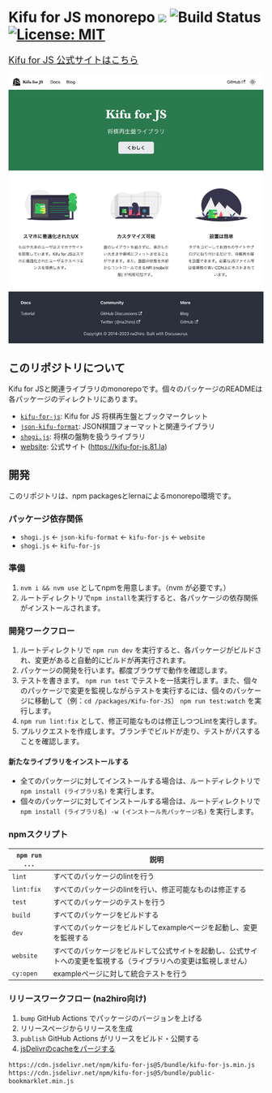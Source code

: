 # Kifu for JS monorepo [![](https://data.jsdelivr.com/v1/package/npm/kifu-for-js/badge?style=rounded)](https://www.jsdelivr.com/package/npm/kifu-for-js) ![Build Status](https://github.com/na2hiro/Kifu-for-JS/actions/workflows/main.yml/badge.svg) [![License: MIT](https://img.shields.io/badge/License-MIT-yellow.svg)](https://opensource.org/licenses/MIT)

<font size=4>[Kifu for JS 公式サイトはこちら](https://kifu-for-js.81.la)</font>

[![Kifu for JS official site](packages/Kifu-for-JS/readme-ss/site-screenshot.png)](https://kifu-for-js.81.la)

## このリポジトリについて

Kifu for JSと関連ライブラリのmonorepoです。個々のパッケージのREADMEは各パッケージのディレクトリにあります。

* [`kifu-for-js`](packages/Kifu-for-JS#readme): Kifu for JS 将棋再生盤とブックマークレット
* [`json-kifu-format`](packages/json-kifu-format#readme): JSON棋譜フォーマットと関連ライブラリ
* [`shogi.js`](packages/shogi.js#readme): 将棋の盤駒を扱うライブラリ
* [website](website): 公式サイト (https://kifu-for-js.81.la)

## 開発

このリポジトリは、npm packagesとlernaによるmonorepo環境です。

### パッケージ依存関係

* `shogi.js` <- `json-kifu-format` <- `kifu-for-js` <- `website`
* `shogi.js` <- `kifu-for-js`

### 準備

1. `nvm i && nvm use` としてnpmを用意します。（nvm が必要です。）
2. ルートディレクトリで`npm install`を実行すると、各パッケージの依存関係がインストールされます。

### 開発ワークフロー

1. ルートディレクトリで `npm run dev` を実行すると、各パッケージがビルドされ、変更があると自動的にビルドが再実行されます。
2. パッケージの開発を行います。都度ブラウザで動作を確認します。
3. テストを書きます。 `npm run test` でテストを一括実行します。また、個々のパッケージで変更を監視しながらテストを実行するには、個々のパッケージに移動して（例：`cd /packages/Kifu-for-JS`） `npm run test:watch` を実行します。
4. `npm run lint:fix` として、修正可能なものは修正しつつLintを実行します。 
5. プルリクエストを作成します。ブランチでビルドが走り、テストがパスすることを確認します。

#### 新たなライブラリをインストールする

* 全てのパッケージに対してインストールする場合は、ルートディレクトリで `npm install (ライブラリ名)` を実行します。
* 個々のパッケージに対してインストールする場合は、ルートディレクトリで `npm install (ライブラリ名) -w (インストール先パッケージ名)` を実行します。

### npmスクリプト

<!-- A table of npm scripts, based on package.json -->

| `npm run ...` | 説明                                                        |
|---------------|-----------------------------------------------------------|
| `lint`        | すべてのパッケージのlintを行う                                         |
| `lint:fix`    | すべてのパッケージのlintを行い、修正可能なものは修正する                            |
| `test`        | すべてのパッケージのテストを行う                                          |
| `build`       | すべてのパッケージをビルドする                                           |
| `dev`         | すべてのパッケージをビルドしてexampleページを起動し、変更を監視する                     |
| `website`     | すべてのパッケージをビルドして公式サイトを起動し、公式サイトへの変更を監視する（ライブラリへの変更は監視しません） |
| `cy:open`     | exampleページに対して統合テストを行う                                    |

### リリースワークフロー (na2hiro向け)
1. `bump` GitHub Actions でパッケージのバージョンを上げる
2. リリースページからリリースを生成
3. `publish` GitHub Actions がリリースをビルド・公開する
4. [jsDelivrのcacheをパージする](https://www.jsdelivr.com/tools/purge)
```
https://cdn.jsdelivr.net/npm/kifu-for-js@5/bundle/kifu-for-js.min.js
https://cdn.jsdelivr.net/npm/kifu-for-js@5/bundle/public-bookmarklet.min.js
```
